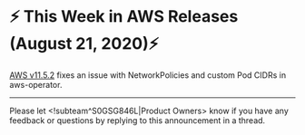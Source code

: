 # :zap: This Week in AWS Releases (August 21, 2020):zap:

[AWS v11.5.2](https://github.com/giantswarm/releases/tree/master/aws/v11.5.2) fixes an issue with NetworkPolicies and custom Pod CIDRs in aws-operator.

---
Please let <!subteam^S0GSG846L|Product Owners> know if you have any feedback or questions by replying to this announcement in a thread.
